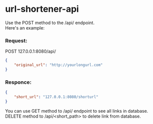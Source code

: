 # url-shortener-api

Use the POST method to the /api/ endpoint.  
Here's an example:  
### Request:  
 POST 127.0.0.1:8080/api/  
```json
{
    "original_url": "http://yourlongurl.com"  
}
```
### Responce:  
```json
{
    "short_url": "127.0.0.1:8080/shorturl"  
}
```

You can use GET method to /api/ endpoint to see all links in database.  
DELETE method to /api/<short_path> to delete link from database.
